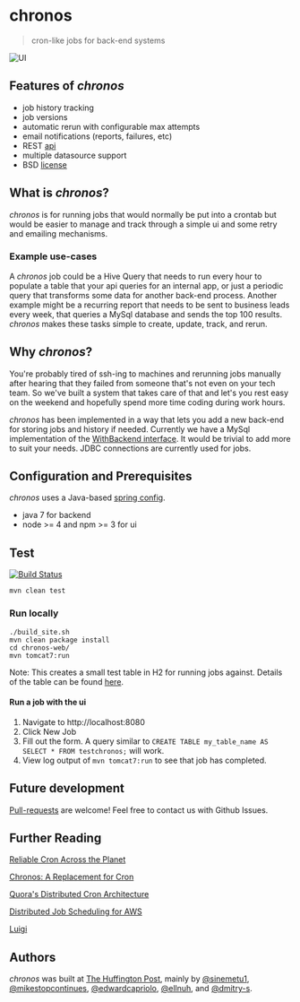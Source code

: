 # chronos

> cron-like jobs for back-end systems

![UI](/../screenshots/ui.png?raw=true "UI")

## Features of _chronos_

* job history tracking
* job versions
* automatic rerun with configurable max attempts
* email notifications (reports, failures, etc)
* REST [api][api]
* multiple datasource support
* BSD [license][license]

[api]: chronos-web/src/main/java/com/huffingtonpost/chronos/servlet/ChronosController.java
[license]: LICENSE


## What is _chronos_?

_chronos_ is for running jobs that would normally be put into a crontab but
would be easier to manage and track through a simple ui and some retry and
emailing mechanisms.


### Example use-cases

A _chronos_ job could be a Hive Query that needs to run every hour to
populate a table that your api queries for an internal app, or just a periodic
query that transforms some data for another back-end process. Another example
might be a recurring report that needs to be sent to business leads every week,
that queries a MySql database and sends the top 100 results. _chronos_ makes
these tasks simple to create, update, track, and rerun.


## Why _chronos_?

You're probably tired of ssh-ing to machines and rerunning jobs manually after
hearing that they failed from someone that's not even on your tech team. So
we've built a system that takes care of that and let's you rest easy on the
weekend and hopefully spend more time coding during work hours.

_chronos_ has been implemented in a way that lets you add a new back-end
for storing jobs and history if needed. Currently we have a MySql
implementation of the [WithBackend interface][backend]. It would be trivial to
add more to suit your needs. JDBC connections are currently used for
jobs.

[backend]: chronos-agent/src/main/java/com/huffingtonpost/chronos/persist/WithBackend.java

## Configuration and Prerequisites

_chronos_ uses a Java-based [spring config][sc].

* java 7 for backend
* node >= 4 and npm >= 3 for ui

[sc]: chronos-web/src/main/java/com/huffingtonpost/chronos/servlet/TestConfig.java

## Test
[![Build Status](https://travis-ci.org/aol/chronos.svg?branch=master)](https://travis-ci.org/aol/chronos)

    mvn clean test


### Run locally

    ./build_site.sh
    mvn clean package install
    cd chronos-web/
    mvn tomcat7:run

Note: This creates a small test table in H2 for running jobs against.
Details of the table can be found [here][table].

[table]: chronos-agent/src/test/java/com/huffingtonpost/chronos/agent/H2TestJobDaoImpl.java


#### Run a job with the ui

1. Navigate to http://localhost:8080
2. Click New Job
3. Fill out the form. A query similar to `CREATE TABLE my_table_name AS SELECT * FROM testchronos;`
   will work.
4. View log output of `mvn tomcat7:run` to see that job has completed.


## Future development

[Pull-requests][pr] are welcome! Feel free to contact us with Github Issues.

[pr]: https://help.github.com/articles/using-pull-requests/


## Further Reading

[Reliable Cron Across the Planet](https://queue.acm.org/detail.cfm?id=2745840)

[Chronos: A Replacement for Cron](http://nerds.airbnb.com/introducing-chronos/)

[Quora's Distributed Cron Architecture](https://engineering.quora.com/Quoras-Distributed-Cron-Architecture)

[Distributed Job Scheduling for AWS](https://medium.com/aws-activate-startup-blog/distributed-job-scheduling-for-aws-1c9f984b336d#.ymfpq4jt9)

[Luigi](https://github.com/spotify/luigi)


## Authors

_chronos_ was built at [The Huffington Post](http://www.huffingtonpost.com/),
mainly by [@sinemetu1][sm1], [@mikestopcontinues][msc], [@edwardcapriolo][ec],
[@ellnuh][se], and [@dmitry-s][ds].

[sm1]: https://github.com/sinemetu1
[msc]: https://github.com/mikestopcontinues
[ec]: https://github.com/edwardcapriolo
[se]: https://www.instagram.com/ellnuh/
[ds]: https://github.com/dmitry-s
